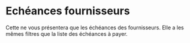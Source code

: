 # Echéances fournisseurs
Cette ne vous présentera que les échéances des fournisseurs. Elle a 
 les mêmes filtres que la liste des échéances à payer.


